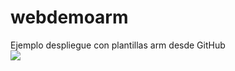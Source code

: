 # webdemoarm

Ejemplo despliegue con plantillas arm desde GitHub <br/>
<a href="https://azuredeploy.net/?repository=https://github.com/robertogg/demodeployarm" target="_blank">
    <img src="http://azuredeploy.net/deploybutton.png"/>
</a>
